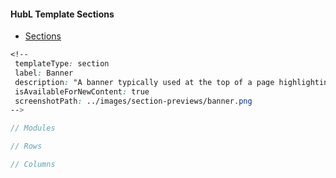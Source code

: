 #### HubL Template Sections
- [Sections](https://developers.hubspot.com/docs/cms/building-blocks/templates/drag-and-drop-areas/sections) 



```css
<!--
 templateType: section
 label: Banner
 description: "A banner typically used at the top of a page highlighting a product or main topic."
 isAvailableForNewContent: true
 screenshotPath: ../images/section-previews/banner.png
-->
```

```js
// Modules

```  


```js
// Rows

```  


```js
// Columns

```  